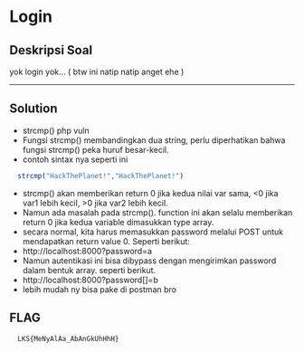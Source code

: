 # Login
## Deskripsi Soal
yok login yok... ( btw ini natip natip anget ehe )

---

## Solution
- strcmp() php vuln
- Fungsi strcmp() membandingkan dua string, perlu diperhatikan bahwa fungsi strcmp() peka huruf besar-kecil.
- contoh sintax nya seperti ini
```php
  strcmp("HackThePlanet!","HackThePlanet!")
```
- strcmp() akan memberikan return 0 jika kedua nilai var sama, <0 jika var1 lebih kecil, >0 jika var2 lebih kecil. 
- Namun ada masalah pada strcmp(). function ini akan selalu memberikan return 0 jika kedua variable dimasukkan type array.
- secara normal, kita harus memasukkan password melalui POST untuk mendapatkan return value 0. Seperti berikut:
- http://localhost:8000?password=a
- Namun autentikasi ini bisa dibypass dengan mengirimkan password dalam bentuk array. seperti berikut.
- http://localhost:8000?password[]=b
- lebih mudah ny bisa pake di postman bro
## FLAG
```bash
  LKS{MeNyAlAa_AbAnGkUhHhH}
```